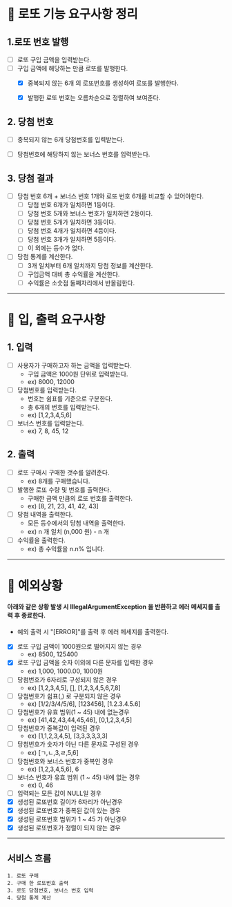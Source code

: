 # 🌼 로또 기능 요구사항 정리

## 1.로또 번호 발행
- [ ] 로또 구입 금액을 입력받는다.
- [ ] 구입 금액에 해당하는 만큼 로또를 발행한다.
  -[x] 중복되지 않는 6개 의 로또번호를 생성하여 로또를 발행한다.
  -[x] 발행한 로또 번호는 오름차순으로 정렬하여 보여준다.


## 2. 당첨 번호
- [ ] 중복되지 않는 6개 당첨번호를 입력받는다.
- [ ] 당첨번호에 해당하지 않는 보너스 번호를 입력받는다.


## 3. 당첨 결과
- [ ] 당첨 번호 6개 + 보너스 번호 1개와 로또 번호 6개를 비교할 수 있어야한다.
  - [ ] 당첨 번호 6개가 일치하면 1등이다.
  - [ ] 당첨 번호 5개와 보너스 번호가 일치하면 2등이다.
  - [ ] 당첨 번호 5개가 일치하면 3등이다.
  - [ ] 당첨 번호 4개가 일치하면 4등이다.
  - [ ] 당첨 번호 3개가 일치하면 5등이다.
  - [ ] 이 외에는 등수가 없다.
- [ ] 당첨 통계를 계산한다.
  - [ ] 3개 일치부터 6개 일치까지 당첨 정보를 계산한다.
  - [ ] 구입금액 대비 총 수익률을 계산한다.
  - [ ] 수익률은 소숫점 둘째자리에서 반올림한다.

---
# 🌸 입, 출력 요구사항

## 1. 입력
- [ ] 사용자가 구매하고자 하는 금액을 입력받는다.
  - 구입 금액은 1000원 단위로 입력받는다.
  - ex) 8000, 12000
- [ ] 당첨번호를 입력받는다.
  - 번호는 쉼표를 기준으로 구분한다.
  - 총 6개의 번호를 입력받는다.
  - ex) [1,2,3,4,5,6]
- [ ] 보너스 번호를 입력받는다.
  - ex) 7, 8, 45, 12

## 2. 출력
- [ ] 로또 구매시 구매한 갯수를 알려준다.
  - ex) 8개를 구매했습니다.
- [ ] 발행한 로또 수량 및 번호를 출력한다.
  - 구매한 금액 만큼의 로또 번호를 출력한다.
  - ex) [8, 21, 23, 41, 42, 43]
- [ ] 당첨 내역을 출력한다.
  - 모든 등수에서의 당첨 내역을 출력한다.
  - ex) n 개 일치 (n,000 원) - n 개
- [ ] 수익률을 출력한다.
  - ex) 총 수익률을 n.n% 입니다.
---

# 🌺 예외상황
#### 아래와 같은 상황 발생 시 IllegalArgumentException 을 반환하고 에러 메세지를 출력 후 종료한다.
- 예외 출력 시 "[ERROR]"를 출력 후 에러 메세지를 출력한다.
  <br>

- [x] 로또 구입 금액이 1000원으로 떨어지지 않는 경우
  - ex) 8500, 125400
- [x] 로또 구입 금액을 숫자 이외에 다른 문자를 입력한 경우
  - ex) 1,000, 1000.00, 1000원
- [ ] 당첨번호가 6자리로 구성되지 않은 경우
  - ex) [1,2,3,4,5], [], [1,2,3,4,5,6,7,8]
- [ ] 당첨번호가 쉼표(,) 로 구분되지 않은 경우
  - ex) [1/2/3/4/5/6], [123456], [1.2.3.4.5.6]
- [ ] 당첨번호가 유효 범위(1 ~ 45) 내에 없는경우
  - ex) [41,42,43,44,45,46], [0,1,2,3,4,5]
- [ ] 당첨번호가 중복값이 입력된 경우
  - ex) [1,1,2,3,4,5], [3,3,3,3,3,3]
- [ ] 당첨번호가 숫자가 아닌 다른 문자로 구성된 경우
  - ex) [ㄱ,ㄴ,3,ㄹ,5,6]
- [ ] 당첨번호와 보너스 번호가 중복인 경우
  - ex) [1,2,3,4,5,6], 6
- [ ] 보너스 번호가 유효 범위 (1 ~ 45) 내에 없는 경우
  - ex) 0, 46
- [ ] 입력되는 모든 값이 NULL일 경우
- [x] 생성된 로또번호 길이가 6자리가 아닌경우
- [x] 생성된 로또번호가 중복된 값이 있는 경우
- [x] 생성된 로또번호 범위가 1 ~ 45 가 아닌경우
- [x] 생성된 로또번호가 정렬이 되지 않는 경우

---

## 서비스 흐름

    1. 로또 구매
    2. 구매 한 로또번호 출력
    3. 로또 당첨번호, 보너스 번호 입력
    4. 당첨 통계 계산 
